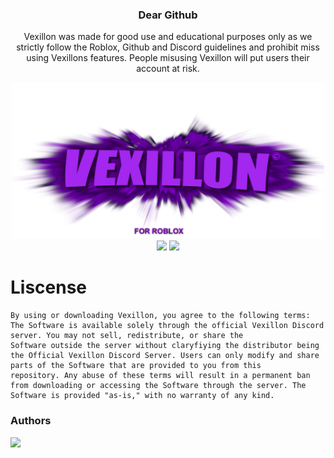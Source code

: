 <h3 align="center">Dear Github</h3>
<p align="center">Vexillon was made for good use and educational purposes only as we strictly follow the Roblox, Github and Discord guidelines and prohibit miss using Vexillons features. People misusing Vexillon will put users their account at risk.</p>
<p align="center">
  <img src="https://raw.githubusercontent.com/phoubia/vexillon/refs/heads/main/pics/vexillonthumb.png" height="250" width="500">
  <br>
  <img src="https://img.shields.io/badge/version-2.1.1-green">
  <img src="https://img.shields.io/badge/language-python-blue">
</p>

# Liscense

```
By using or downloading Vexillon, you agree to the following terms: The Software is available solely through the official Vexillon Discord server. You may not sell, redistribute, or share the
Software outside the server without claryfiying the distributor being the Official Vexillon Discord Server. Users can only modify and share parts of the Software that are provided to you from this
repository. Any abuse of these terms will result in a permanent ban from downloading or accessing the Software through the server. The Software is provided "as-is," with no warranty of any kind.
```

### Authors

<a href="https://github.com/phoubia/vexillon/graphs/contributors">
  <img src="https://contributors-img.web.app/image?repo=phoubia/vexillon" />
</a>
